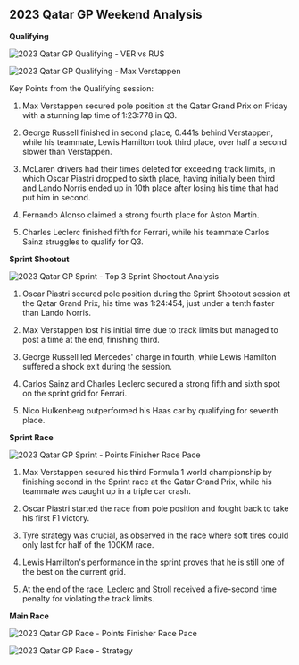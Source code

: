 ## 2023 Qatar GP Weekend Analysis

**Qualifying**

![2023 Qatar GP Qualifying - VER vs RUS](https://github.com/imranaqell/Formula-1-2023/assets/93969104/c29082bc-b715-439b-acdc-7dd35e218046)

![2023 Qatar GP Qualifying - Max Verstappen](https://github.com/imranaqell/Formula-1-2023/assets/93969104/29842e2d-dfad-43f4-8f22-3376b397bee5)

Key Points from the Qualifying session:
1. Max Verstappen secured pole position at the Qatar Grand Prix on Friday with a stunning lap time of 1:23:778 in Q3.

2. George Russell finished in second place, 0.441s behind Verstappen, while his teammate, Lewis Hamilton took third place, over half a second slower than Verstappen.

3. McLaren drivers had their times deleted for exceeding track limits, in which Oscar Piastri dropped to sixth place, having initially been third and Lando Norris ended up in 10th place after losing his time that had put him in second.

4. Fernando Alonso claimed a strong fourth place for Aston Martin.
 
5. Charles Leclerc finished fifth for Ferrari, while his teammate Carlos Sainz struggles to qualify for Q3.

**Sprint Shootout**

![2023 Qatar GP Sprint - Top 3 Sprint Shootout Analysis ](https://github.com/imranaqell/Formula-1-2023/assets/93969104/c8a02ac5-757f-406f-96f7-1dd0faab2b1b)

1. Oscar Piastri secured pole position during the Sprint Shootout session at the Qatar Grand Prix, his time was 1:24:454, just under a tenth faster than Lando Norris.

2. Max Verstappen lost his initial time due to track limits but managed to post a time at the end, finishing third.

3. George Russell led Mercedes' charge in fourth, while Lewis Hamilton suffered a shock exit during the session.

4. Carlos Sainz and Charles Leclerc secured a strong fifth and sixth spot on the sprint grid for Ferrari.

5. Nico Hulkenberg outperformed his Haas car by qualifying for seventh place.

**Sprint Race**

![2023 Qatar GP Sprint - Points Finisher Race Pace](https://github.com/imranaqell/Formula-1-2023/assets/93969104/c5a95d7e-977c-40a6-b47b-1c72332d5f00)

1. Max Verstappen secured his third Formula 1 world championship by finishing second in the Sprint race at the Qatar Grand Prix, while his teammate was caught up in a triple car crash.

2. Oscar Piastri started the race from pole position and fought back to take his first F1 victory.

3. Tyre strategy was crucial, as observed in the race where soft tires could only last for half of the 100KM race.

4. Lewis Hamilton's performance in the sprint proves that he is still one of the best on the current grid.

5. At the end of the race, Leclerc and Stroll received a five-second time penalty for violating the track limits.

**Main Race**

![2023 Qatar GP Race - Points Finisher Race Pace](https://github.com/imranaqell/Formula-1-2023/assets/93969104/ada274fe-8444-4258-a418-897600dd4a43)

![2023 Qatar GP Race - Strategy](https://github.com/imranaqell/Formula-1-2023/assets/93969104/8f7056a0-b5ac-40d7-b663-bcc4b6459842)
